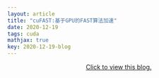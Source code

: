 ```yaml
---
layout: article
title: "cuFAST:基于GPU的FAST算法加速"
date: 2020-12-19
tags: cuda
mathjax: true
key: 2020-12-19-blog
---
```

<center>
<!-- <iframe src="http://docs.google.com/gview?url=/pdf/CAC2020.pdf&embedded=true" style="width:718px; height:700px;" frameborder="0"></iframe> -->
<!-- <iframe src="/web/viewer.html?file=/pdf/CAC2020.pdf"></iframe> -->
<!-- <iframe src="http://docs.google.com/gview?url=/pdf/CAC2020.pdf&embedded=true" style="width:500px; height:100px;" frameborder="0"></iframe> -->
<!-- <a href="https://github.com/tianyma/tianyma.github.io/blob/main/pdf/CAC2020.pdf" class="image fit" ><img src="images/marr_pic.jpg" alt=""></a> -->
<a href="/pdf.js/web/viewer.html?file=/pdf/cufast.pdf">Click to view this blog.</a>

<!-- <object data="/pdf/CAC2020.pdf" width="1000" height="1000" type='application/pdf'/> -->
</center>